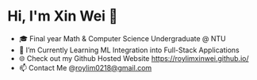 # Hi, I'm Xin Wei 👋

- 🎓 Final year Math & Computer Science Undergraduate @ NTU
- 🌱 I’m Currently Learning ML Integration into Full-Stack Applications
- 🌐 Check out my Github Hosted Website https://roylimxinwei.github.io/
- 📫 Contact Me @roylim0218@gmail.com



<!--
**roylimxinwei/roylimxinwei** is a ✨ _special_ ✨ repository because its `README.md` (this file) appears on your GitHub profile.

Here are some ideas to get you started:

- 🔭 I’m currently working on ...
- 🌱 I’m currently learning ...
- 👯 I’m looking to collaborate on ...
- 🤔 I’m looking for help with ...
- 💬 Ask me about ...
- 📫 How to reach me: ...
- 😄 Pronouns: ...
- ⚡ Fun fact: ...
-->
